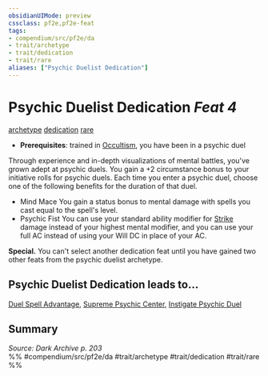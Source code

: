 ```yaml
---
obsidianUIMode: preview
cssclass: pf2e,pf2e-feat
tags:
- compendium/src/pf2e/da
- trait/archetype
- trait/dedication
- trait/rare
aliases: ["Psychic Duelist Dedication"]
---
```

# Psychic Duelist Dedication  *Feat 4*  
[archetype](rules/traits/archetype.md "Archetype Feat Trait")  [dedication](rules/traits/dedication.md "Dedication Feat Trait")  [rare](rules/traits/rare.md "Rare Rarity Trait")  

- **Prerequisites**: trained in [Occultism](compendium/skills.md#Occultism), you have been in a psychic duel

Through experience and in-depth visualizations of mental battles, you've grown adept at psychic duels. You gain a +2 circumstance bonus to your initiative rolls for psychic duels. Each time you enter a psychic duel, choose one of the following benefits for the duration of that duel.

- Mind Mace You gain a status bonus to mental damage with spells you cast equal to the spell's level.
- Psychic Fist You can use your standard ability modifier for [Strike](rules/actions/strike.md) damage instead of your highest mental modifier, and you can use your full AC instead of using your Will DC in place of your AC.

**Special.** You can't select another dedication feat until you have gained two other feats from the psychic duelist archetype.

## Psychic Duelist Dedication leads to...

[Duel Spell Advantage](compendium/feats/duel-spell-advantage-da.md), [Supreme Psychic Center](compendium/feats/supreme-psychic-center-da.md), [Instigate Psychic Duel](compendium/feats/instigate-psychic-duel-da.md)

## Summary

*Source: Dark Archive p. 203*  
%% #compendium/src/pf2e/da #trait/archetype #trait/dedication #trait/rare %%